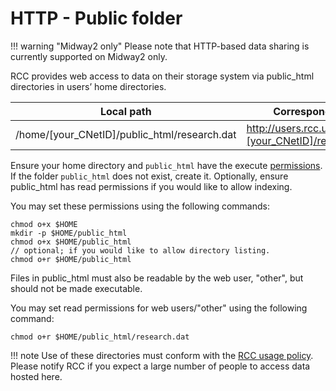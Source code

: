 # HTTP - Public folder

!!! warning "Midway2 only"
    Please note that HTTP-based data sharing is currently supported on Midway2 only.

RCC provides web access to data on their storage system via public_html directories in users’ home directories.

| Local path                                   | Corresponding URL                                         |
|----------------------------------------------|-----------------------------------------------------------|
| /home/[your_CNetID]/public_html/research.dat | http://users.rcc.uchicago.edu/~[your_CNetID]/research.dat |

Ensure your home directory and `public_html` have the execute [permissions](ssh-advance.md/#data-sharing). If the folder `public_html` does not exist, create it. 
Optionally, ensure public_html has read permissions if you would like to allow indexing.

You may set these permissions using the following commands:
```
chmod o+x $HOME
mkdir -p $HOME/public_html
chmod o+x $HOME/public_html
// optional; if you would like to allow directory listing.
chmod o+r $HOME/public_html
```
Files in public_html must also be readable by the web user, "other", but should not be made executable.

You may set read permissions for web users/"other" using the following command:
```
chmod o+r $HOME/public_html/research.dat
```

!!! note
    Use of these directories must conform with the [RCC usage policy](https://rcc.uchicago.edu/about-rcc/rcc-user-policy). Please notify RCC if you expect a large number of people to access data hosted here.
